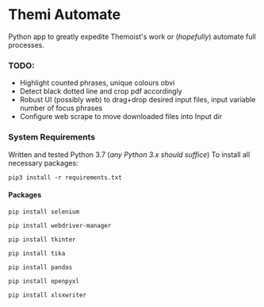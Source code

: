 # Themi Automate

Python app to greatly expedite Themoist's work or (_hopefully_) automate full processes.

### TODO:

* Highlight counted phrases, unique colours obvi
* Detect black dotted line and crop pdf accordingly
* Robust UI (possibly web) to drag+drop desired input files, input variable number of focus phrases
* Configure web scrape to move downloaded files into Input dir


### System Requirements

Written and tested Python 3.7 (_any Python 3.x should suffice_)
To install all necessary packages:
```
pip3 install -r requirements.txt
```

#### Packages

```
pip install selenium
```
```
pip install webdriver-manager
```
```
pip install tkinter
```
```
pip install tika
```
```
pip install pandas
```
```
pip install openpyxl
```
```
pip install xlsxwriter
```
